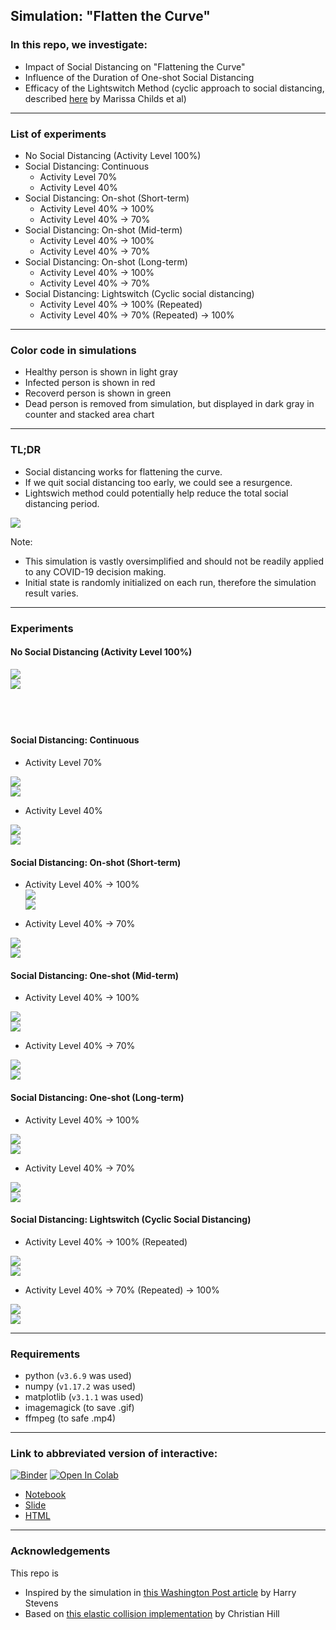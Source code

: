 ## Simulation: "Flatten the Curve"  
  
### In this repo, we investigate:  
  
- Impact of Social Distancing on "Flattening the Curve"  
- Influence of the Duration of One-shot Social Distancing  
- Efficacy of the Lightswitch Method (cyclic approach to social distancing, described [here](https://covid-measures.github.io/) by Marissa Childs et al)  
  
---  

### List of experiments  
  
- No Social Distancing (Activity Level 100%)  
- Social Distancing: Continuous
    - Activity Level 70%  
    - Activity Level 40%  
- Social Distancing: On-shot (Short-term)  
    - Activity Level 40% -> 100%  
    - Activity Level 40% -> 70%  
- Social Distancing: On-shot (Mid-term)  
    - Activity Level 40% -> 100%  
    - Activity Level 40% -> 70%  
- Social Distancing: On-shot (Long-term)  
    - Activity Level 40% -> 100%  
    - Activity Level 40% -> 70%  
- Social Distancing: Lightswitch (Cyclic social distancing)  
    - Activity Level 40% -> 100% (Repeated)  
    - Activity Level 40% -> 70% (Repeated) -> 100%  
  
---  
  
### Color code in simulations  
  
- Healthy person is shown in light gray  
- Infected person is shown in red  
- Recoverd person is shown in green  
- Dead person is removed from simulation, but displayed in dark gray in counter and stacked area chart  
  
---  
  
### TL;DR  
  
- Social distancing works for flattening the curve.  
- If we quit social distancing too early, we could see a resurgence.  
- Lightswich method could potentially help reduce the total social distancing period.  
  
![](concats/concat_overlayed_all.png)  
  
Note:  
- This simulation is vastly oversimplified and should not be readily applied to any COVID-19 decision making.  
- Initial state is randomly initialized on each run, therefore the simulation result varies.  
  
---  
### Experiments
  
#### No Social Distancing (Activity Level 100%)  
  
![](activity_levels/y100.png)  
![](simulations/flattenthecurve_100.gif)  
　　
<!-- ![](concats/concat_overlayed_nosocialdistancing.png)   -->
　　
#### Social Distancing: Continuous  

- Activity Level 70%  
  
![](activity_levels/y70.png)  
![](simulations/flattenthecurve_70.gif)  

- Activity Level 40%  
  
![](activity_levels/y40.png)  
![](simulations/flattenthecurve_40.gif)  

<!-- ![](concats/concat_overlayed_wholeperiod.png)   -->

#### Social Distancing: On-shot (Short-term) 

- Activity Level 40% -> 100%  
![](activity_levels/ystop_shortterm.png)  
![](simulations/flattenthecurve_stop_shortterm.gif)  

- Activity Level 40% -> 70%  
  
![](activity_levels/ystop_shortterm70.png)  
![](simulations/flattenthecurve_stop_shortterm70.gif)  

<!-- ![](concats/concat_overlayed_stop_shortterm.png)   -->

#### Social Distancing: One-shot (Mid-term)  

- Activity Level 40% -> 100%  
  
![](activity_levels/ystop_midterm.png)  
![](simulations/flattenthecurve_stop_midterm.gif)  

- Activity Level 40% -> 70%  
  
![](activity_levels/ystop_midterm70.png)  
![](simulations/flattenthecurve_stop_midterm70.gif)  

<!-- ![](concats/concat_overlayed_stop_midterm.png)   -->

#### Social Distancing: One-shot (Long-term)  

- Activity Level 40% -> 100%  
  
![](activity_levels/ystop_longterm.png)  
![](simulations/flattenthecurve_stop_longterm.gif)  

- Activity Level 40% -> 70%  
  
![](activity_levels/ystop_longterm70.png)  
![](simulations/flattenthecurve_stop_longterm70.gif)  

<!-- ![](concats/concat_overlayed_stop_longterm.png)   -->

#### Social Distancing: Lightswitch (Cyclic Social Distancing)  

- Activity Level 40% -> 100% (Repeated)  

![](activity_levels/ylightswitch.png)  
![](simulations/flattenthecurve_lightswitch.gif)  

- Activity Level 40% -> 70% (Repeated) -> 100%  
  
![](activity_levels/ylightswitch70.png)  
![](simulations/flattenthecurve_lightswitch70.gif)  

<!-- ![](concats/concat_overlayed_lightswitch.png)   -->

---
  
### Requirements  
  
- python (`v3.6.9` was used)  
- numpy (`v1.17.2` was used)  
- matplotlib (`v3.1.1` was used)  
- imagemagick (to save .gif)  
- ffmpeg (to safe .mp4)  
  
---  
  
### Link to abbreviated version of interactive:  
  
[![Binder](https://mybinder.org/badge_logo.svg)](https://mybinder.org/v2/gh/rikiyay/covid19/master?filepath=notebooks%2Fflatten_the_curve.ipynb)
[![Open In Colab](https://colab.research.google.com/assets/colab-badge.svg)](https://colab.research.google.com/github/rikiyay/covid19/blob/master/notebooks/flatten_the_curve.ipynb)  

- [Notebook](https://nbviewer.jupyter.org/github/rikiyay/covid19/blob/master/notebooks/flatten_the_curve.ipynb?flush_cache=true)  
- [Slide](https://nbviewer.jupyter.org/format/slides/github/rikiyay/covid19/blob/master/notebooks/flatten_the_curve.ipynb?flush_cache=true)  
- [HTML](https://htmlpreview.github.io/?https://github.com/rikiyay/covid19/blob/master/notebooks/flatten_the_curve.html)  
<!-- - [Slide](https://htmlpreview.github.io/?https://github.com/rikiyay/covid19/blob/master/notebooks/flatten_the_curve.slides.html)   -->
  
---  
  
### Acknowledgements  
  
This repo is  
- Inspired by the simulation in [this Washington Post article](https://www.washingtonpost.com/graphics/2020/world/corona-simulator/) by Harry Stevens  
- Based on [this elastic collision implementation](https://github.com/xnx/collision) by Christian Hill  